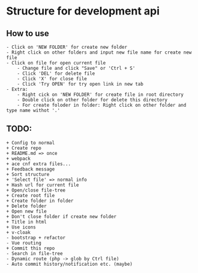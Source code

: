 
# Structure for development api

## How to use

	- Click on 'NEW FOLDER' for create new folder
	- Right click on other folders and input new file name for create new file
	- Click on file for open current file
		- Change file and click "Save" or 'Ctrl + S'
		- Click 'DEL' for delete file
		- Click 'X' for close file
		- Click 'Try OPEN' for try open link in new tab
	- Extra:
		- Right cick on 'NEW FOLDER' for create file in root directory
		- Double click on other folder for delete this directory
		- For create foloder in folder: Right click on other folder and type name withot '.'

## TODO:
	+ Config to normal
	+ Create repo
	+ README.md => once
	+ webpack
	+ ace cnf extra files...
	+ Feedback message
	+ Sort structure
	+ 'Select file' => normal info
	+ Hash url for current file
	+ Open/close file-tree
	+ Create root file
	+ Create folder in folder
	+ Delete folder
	+ Open new file
	+ Don't close folder if create new folder
	+ Title in html
	+ Use icons
	+ v-cloak
	- bootstrap + refactor
	- Vue routing
	+ Commit this repo
	- Search in file-tree
	- Dynamic route (php -> glob by Ctrl file)
	- Auto commit history/notification etc. (maybe)
